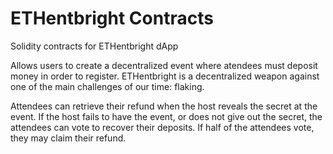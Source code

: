 # ETHentbright Contracts
Solidity contracts for ETHentbright dApp

Allows users to create a decentralized event where atendees must deposit money in order to register. ETHentbright is a decentralized weapon against one of the main challenges of our time: flaking.

Attendees can retrieve their refund when the host reveals the secret at the event. If the host fails to have the event, or does not give out the secret, the attendees can vote to recover their deposits. If half of the attendees vote, they may claim their refund. 
